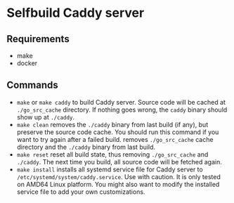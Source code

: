 # Selfbuild Caddy server

## Requirements

- make
- docker

## Commands

- `make` or `make caddy` to build Caddy server.
  Source code will be cached at `./go_src_cache` directory. If nothing goes wrong,
  the `caddy` binary should show up at `./caddy`.
- `make clean` removes the `./caddy` binary from last build (if any), but
  preserve the source code cache. You should run this command if you want to
  try again after a failed build.
removes `./go_src_cache` cache directory and the `./caddy` binary
  from last build.
- `make reset` reset all build state, thus removing `./go_src_cache` and
  `./caddy`. The next time you build, all source code will be fetched again.
- `make install` installs all systemd service file for Caddy server to
  `/etc/systemd/system/caddy.service`. Use with caution. It is only tested on
  AMD64 Linux platform. You might also want to modify the installed service file
  to add your own customizations.
